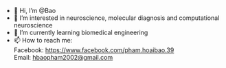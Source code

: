 - 👋 Hi, I’m @Bao
- 👀 I’m interested in neuroscience, molecular diagnosis and computational neuroscience
- 🌱 I’m currently learning biomedical engineering
- 📫 How to reach me: 
<br> Facebook: https://www.facebook.com/pham.hoaibao.39 
<br> Email: hbaopham2002@gmail.com
<!---
MitsuyaB/MitsuyaB is a ✨ special ✨ repository because its `README.md` (this file) appears on your GitHub profile.
You can click the Preview link to take a look at your changes.
--->

